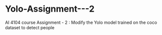 # Yolo-Assignment---2
AI 4104 course Assignment - 2 : Modify the Yolo model trained on the coco dataset to detect people 
